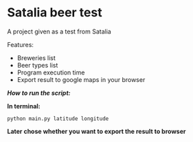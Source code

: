 # Satalia beer test
A project given as a test from Satalia

Features:
 - Breweries list
 - Beer types list
 - Program execution time
 - Export result to google maps in your browser
   
***How to run the script:***

  **In terminal:**
  ```
  python main.py latitude longitude
  ```
  
  **Later chose whether you want to export the result to browser**
  
